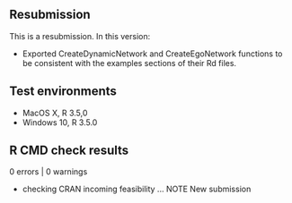 ## Resubmission
This is a resubmission. In this version:

* Exported CreateDynamicNetwork and CreateEgoNetwork functions to be consistent with the examples sections of their Rd files.

## Test environments
* MacOS X, R 3.5,0
* Windows 10, R 3.5.0

## R CMD check results
0 errors | 0 warnings
* checking CRAN incoming feasibility ... NOTE
New submission